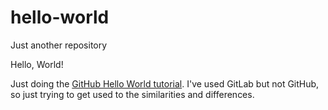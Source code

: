 # hello-world
Just another repository

Hello, World!

Just doing the [GitHub Hello World tutorial](https://guides.github.com/activities/hello-world/).  I've used GitLab but not GitHub, so just trying to get used to the similarities and differences.
